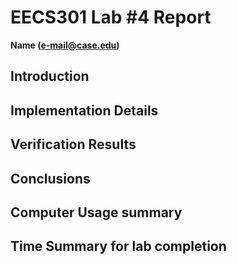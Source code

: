# EECS301 Lab #4 Report

**Name (e-mail@case.edu)**

## Introduction



## Implementation Details



## Verification Results



## Conclusions



## Computer Usage summary



## Time Summary for lab completion
